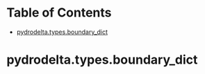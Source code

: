 # Table of Contents

* [pydrodelta.types.boundary\_dict](#pydrodelta.types.boundary_dict)

<a id="pydrodelta.types.boundary_dict"></a>

# pydrodelta.types.boundary\_dict

